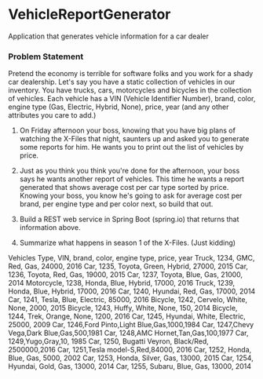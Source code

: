 # VehicleReportGenerator
Application that generates vehicle information for a car dealer

### Problem Statement
Pretend the economy is terrible for software folks and you work for a shady car dealership. Let's say you have a static collection of vehicles in our inventory. You have trucks, cars, motorcycles and bicycles in the collection of vehicles. Each vehicle has a VIN (Vehicle Identifier Number), brand, color, engine type (Gas, Electric, Hybrid, None), price, year (and any other attributes you care to add.)
 
1. On Friday afternoon your boss, knowing that you have big plans of watching the X-Files that night, saunters up and asked you to generate some reports for him. He wants you to print out the list of vehicles by price.

2. Just as you think you think you're done for the afternoon, your boss says he wants another report of vehicles. This time he wants a report generated that shows average cost per car type sorted by price. Knowing your boss, you know he's going to ask for average cost per brand, per engine type and per color next, so build that out.

3. Build a REST web service in Spring Boot (spring.io) that returns that information above.

4. Summarize what happens in season 1 of the X-Files. (Just kidding)
 
Vehicles
Type, VIN, brand, color, engine type, price, year
Truck, 1234, GMC, Red, Gas, 24000, 2016
Car, 1235, Toyota, Green, Hybrid, 27000, 2015
Car, 1236, Toyota, Red, Gas, 19000, 2015
Car, 1237, Toyota, Blue, Gas, 21000, 2014
Motorcycle, 1238, Honda, Blue, Hybrid, 17000, 2016
Truck, 1239, Honda, Blue, Hybrid, 17000, 2016
Car, 1240, Hyundai, Red, Gas, 17000, 2014
Car, 1241, Tesla, Blue, Electric, 85000, 2016
Bicycle, 1242, Cervelo, White, None, 2000, 2015
Bicycle, 1243, Huffy, White, None, 150, 2014
Bicycle, 1244, Trek, Orange, None, 1200, 2016
Car, 1245, Hyundai, White, Electric, 25000, 2009
Car, 1246,Ford Pinto,Light Blue,Gas,1000,1984
Car, 1247,Chevy Vega,Dark Blue,Gas,500,1981
Car, 1248,AMC Hornet,Tan,Gas,100,1977
Car, 1249,Yugo,Gray,10, 1985
Car, 1250, Bugatti Veyron, Black/Red, 2500000,2016
Car, 1251,Tesla model-S,Red,84000, 2016
Car, 1252, Honda, Blue, Gas, 5000, 2002
Car, 1253, Honda, Silver, Gas, 13000, 2015
Car, 1254, Hyundai, Gold, Gas, 13000, 2014
Car, 1255, Subaru, Blue, Gas, 13000, 2014

